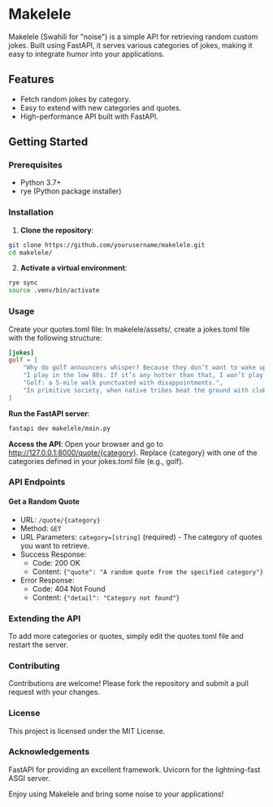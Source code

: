 # Makelele

Makelele (Swahili for "noise") is a simple API for retrieving random custom jokes. Built using FastAPI, it serves various categories of jokes, making it easy to integrate humor into your applications.

## Features

- Fetch random jokes by category.
- Easy to extend with new categories and quotes.
- High-performance API built with FastAPI.

## Getting Started

### Prerequisites

- Python 3.7+
- rye (Python package installer)

### Installation

1. **Clone the repository**:
```sh
git clone https://github.com/yourusername/makelele.git
cd makelele/
```
  
2. **Activate a virtual environment**:

```sh
rye sync
source .venv/bin/activate 
```

### Usage
Create your quotes.toml file:
In makelele/assets/, create a jokes.toml file with the following structure:

```toml
[jokes]
golf = [
    "Why do golf announcers whisper? Because they don’t want to wake up the people watching.",
    "I play in the low 80s. If it’s any hotter than that, I won’t play.",
    "Golf: a 5-mile walk punctuated with disappointments.",
    "In primitive society, when native tribes beat the ground with clubs and yelled, it was called witchcraft; today, in civilized society, it’s called golf."
]
```

**Run the FastAPI server**:

```sh
fastapi dev makelele/main.py
```

**Access the API**:
Open your browser and go to http://127.0.0.1:8000/quote/{category}. Replace {category} with one of the categories defined in your jokes.toml file (e.g., golf).

### API Endpoints
#### Get a Random Quote
- URL: `/quote/{category}`
- Method: `GET`
- URL Parameters: `category=[string]` (required) - The category of quotes you want to retrieve.
- Success Response:
    - Code: 200 OK
    - Content: `{"quote": "A random quote from the specified category"}`
- Error Response:
    - Code: 404 Not Found
    - Content: `{"detail": "Category not found"}`

### Extending the API
To add more categories or quotes, simply edit the quotes.toml file and restart the server.

### Contributing
Contributions are welcome! Please fork the repository and submit a pull request with your changes.

### License
This project is licensed under the MIT License.

###  Acknowledgements
FastAPI for providing an excellent framework.
Uvicorn for the lightning-fast ASGI server.

Enjoy using Makelele and bring some noise to your applications!